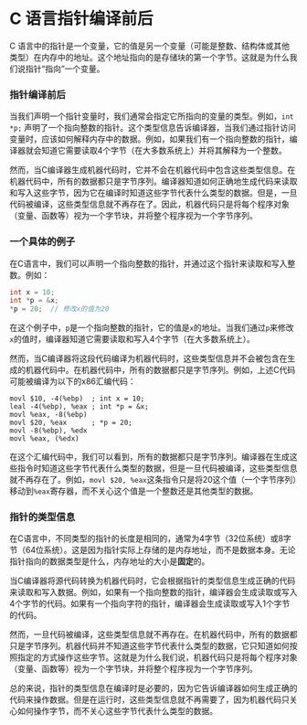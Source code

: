 # C 语言指针编译前后

C 语言中的指针是一个变量，它的值是另一个变量（可能是整数、结构体或其他类型）在内存中的地址。这个地址指向的是存储块的第一个字节。这就是为什么我们说指针“指向”一个变量。

### 指针编译前后

当我们声明一个指针变量时，我们通常会指定它所指向的变量的类型。例如，`int *p;` 声明了一个指向整数的指针。这个类型信息告诉编译器，当我们通过指针访问变量时，应该如何解释内存中的数据。例如，如果我们有一个指向整数的指针，编译器就会知道它需要读取4个字节（在大多数系统上）并将其解释为一个整数。

然而，当C编译器生成机器代码时，它并不会在机器代码中包含这些类型信息。在机器代码中，所有的数据都只是字节序列。编译器知道如何正确地生成代码来读取和写入这些字节，因为它在编译时知道这些字节代表什么类型的数据。但是，一旦代码被编译，这些类型信息就不再存在了。因此，机器代码只是将每个程序对象（变量、函数等）视为一个字节块，并将整个程序视为一个字节序列。

### 一个具体的例子

在C语言中，我们可以声明一个指向整数的指针，并通过这个指针来读取和写入整数。例如：

```c
int x = 10;
int *p = &x;
*p = 20;  // 修改x的值为20
```

在这个例子中，`p`是一个指向整数的指针，它的值是`x`的地址。当我们通过`p`来修改`x`的值时，编译器知道它需要读取和写入4个字节（在大多数系统上）。

然而，当C编译器将这段代码编译为机器代码时，这些类型信息并不会被包含在生成的机器代码中。在机器代码中，所有的数据都只是字节序列。例如，上述C代码可能被编译为以下的x86汇编代码：

```
movl $10, -4(%ebp)  ; int x = 10;
leal -4(%ebp), %eax ; int *p = &x;
movl %eax, -8(%ebp)
movl $20, %eax      ; *p = 20;
movl -8(%ebp), %edx
movl %eax, (%edx)
```

在这个汇编代码中，我们可以看到，所有的数据都只是字节序列。编译器在生成这些指令时知道这些字节代表什么类型的数据，但是一旦代码被编译，这些类型信息就不再存在了。例如，`movl $20, %eax`这条指令只是将20这个值（一个字节序列）移动到`%eax`寄存器，而不关心这个值是一个整数还是其他类型的数据。

### 指针的类型信息

在C语言中，不同类型的指针的长度是相同的，通常为4字节（32位系统）或8字节（64位系统）。这是因为指针实际上存储的是内存地址，而不是数据本身。无论指针指向的数据类型是什么，内存地址的大小是**固定**的。

当C编译器将源代码转换为机器代码时，它会根据指针的类型信息生成正确的代码来读取和写入数据。例如，如果有一个指向整数的指针，编译器会生成读取或写入4个字节的代码。如果有一个指向字符的指针，编译器会生成读取或写入1个字节的代码。

然而，一旦代码被编译，这些类型信息就不再存在。在机器代码中，所有的数据都只是字节序列。机器代码并不知道这些字节代表什么类型的数据，它只知道如何按照指定的方式操作这些字节。这就是为什么我们说，机器代码只是将每个程序对象（变量、函数等）视为一个字节块，并将整个程序视为一个字节序列。

总的来说，指针的类型信息在编译时是必要的，因为它告诉编译器如何生成正确的代码来操作数据。但是在运行时，这些类型信息就不再需要了，因为机器代码只关心如何操作字节，而不关心这些字节代表什么类型的数据。